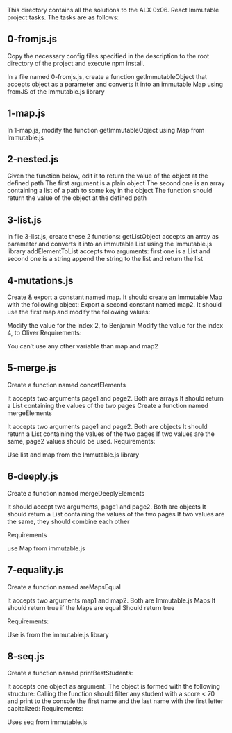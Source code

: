 This directory contains all the solutions to the ALX 0x06. React Immutable project tasks. The tasks are as follows:

## 0-fromjs.js
Copy the necessary config files specified in the description to the root directory of the project and execute npm install.

In a file named 0-fromjs.js, create a function getImmutableObject that accepts object as a parameter and converts it into an immutable Map using fromJS of the Immutable.js library

## 1-map.js
In 1-map.js, modify the function getImmutableObject using Map from Immutable.js

## 2-nested.js
Given the function below, edit it to return the value of the object at the defined path
The first argument is a plain object
The second one is an array containing a list of a path to some key in the object
The function should return the value of the object at the defined path

## 3-list.js
In file 3-list.js, create these 2 functions:
getListObject accepts an array as parameter and converts it into an immutable List using the Immutable.js library
addElementToList accepts two arguments: first one is a List and second one is a string
append the string to the list and return the list

## 4-mutations.js
Create & export a constant named map. It should create an Immutable Map with the following object:
Export a second constant named map2. It should use the first map and modify the following values:

Modify the value for the index 2, to Benjamin
Modify the value for the index 4, to Oliver
Requirements:

You can’t use any other variable than map and map2

## 5-merge.js
Create a function named concatElements

It accepts two arguments page1 and page2. Both are arrays
It should return a List containing the values of the two pages
Create a function named mergeElements

It accepts two arguments page1 and page2. Both are objects
It should return a List containing the values of the two pages
If two values are the same, page2 values should be used.
Requirements:

Use list and map from the Immutable.js library

## 6-deeply.js
Create a function named mergeDeeplyElements

It should accept two arguments, page1 and page2. Both are objects
It should return a List containing the values of the two pages
If two values are the same, they should combine each other

Requirements

use Map from immutable.js

## 7-equality.js
Create a function named areMapsEqual

It accepts two arguments map1 and map2. Both are Immutable.js Maps
It should return true if the Maps are equal
Should return true

Requirements:

Use is from the immutable.js library

## 8-seq.js
Create a function named printBestStudents:

It accepts one object as argument. The object is formed with the following structure:
Calling the function should filter any student with a score < 70 and print to the console the first name and the last name with the first letter capitalized:
Requirements:

Uses seq from immutable.js